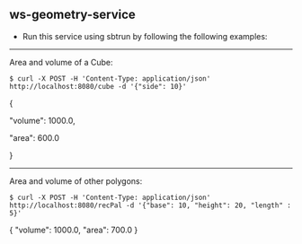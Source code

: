 ws-geometry-service
-------------------

* Run this service using  sbtrun by following the following examples:

-------------------

Area and volume of a Cube:

```
$ curl -X POST -H 'Content-Type: application/json' http://localhost:8080/cube -d '{"side": 10}'

```
{

  "volume": 1000.0,

  "area": 600.0

}

-------------------

Area and volume of other polygons:

```
$ curl -X POST -H 'Content-Type: application/json' http://localhost:8080/recPal -d '{"base": 10, "height": 20, "length" : 5}'
```

{
  "volume": 1000.0,
  "area": 700.0
}

